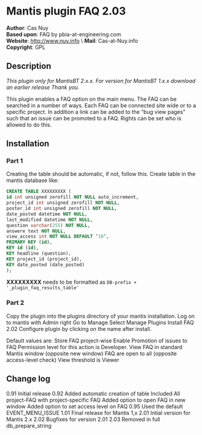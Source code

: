 # Mantis plugin FAQ 2.03

**Author**: Cas Nuy \
**Based upon**: FAQ by pbia-at-engineering.com \
**Website**: <http://www.nuy.info> \\
**Mail**:  Cas-at-Nuy.info \
**Copyright**: GPL

## Description

_This plugin only for MantisBT  2.x.x. For version for MantisBT 1.x.x download an earlier release Thank you._

This plugin enables a FAQ option on the main menu.
The FAQ can be searched in a number of ways.
Each FAQ can be connected site wide or to a specific project.
In addition a link can be added to the “bug view pages” such that an issue can be promoted to a FAQ.
Rights can be set who is allowed to do this.

## Installation

### Part 1

Creating the table should be automatic, if not, follow this.
Create table in the mantis database like:

```sql
CREATE TABLE XXXXXXXXX (
id int unsigned zerofill NOT NULL auto_increment,
project_id int unsigned zerofill NOT NULL,
poster_id int unsigned zerofill NOT NULL,
date_posted datetime NOT NULL,
last_modified datetime NOT NULL,
question varchar(255) NOT NULL,
answere text NOT NULL,
view_access int NOT NULL DEFAULT ‘10’,
PRIMARY KEY (id),
KEY id (id),
KEY headline (question),
KEY project_id (project_id),
KEY date_posted (date_posted)
);
```

**XXXXXXXXX**  needs to be formatted as ```DB-prefix + '_plugin_faq_results_table'```

### Part 2

Copy the plugin into the plugins directory of your mantis installation.
Log on to mantis with Admin right
Go to Manage
Select Manage Plugins
Install FAQ 2.02
Configure plugin by clicking on the name after install.

Default values are:
Store FAQ project-wise
Enable Promotion of issues to FAQ
Permission level for this action is Developer.
View FAQ in standard Mantis window (opposite new window)
FAQ are open to all (opposite access-level check)
View threshold  is Viewer

## Change log

0.91 Initial release
0.92 Added automatic creation of table
 Included All project-FAQ with project-specific FAQ
 Added option to open FAQ in new window
 Added option to set access level on FAQ
0.95 Used the default EVENT_MENU_ISSUE
1.01 Final release for Mantis 1,x
2.01 Intial version for Mantis 2.x
2.02 Bugfixes for version 2.01
2.03 Removed in full db_prepare_string
